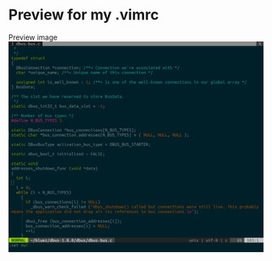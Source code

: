 # Preview for my .vimrc
Preview image
![Preview Image](https://raw.githubusercontent.com/Hamanstone/stone.vimrc/master/preview.png)

